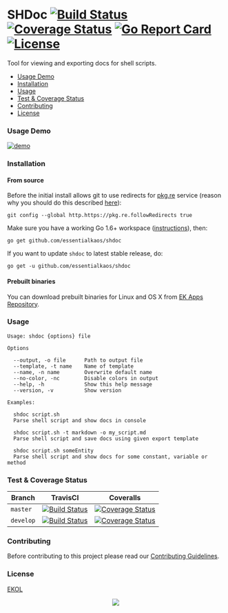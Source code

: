 # SHDoc [![Build Status](https://travis-ci.org/essentialkaos/shdoc.svg?branch=master)](https://travis-ci.org/essentialkaos/shdoc) [![Coverage Status](https://coveralls.io/repos/github/essentialkaos/shdoc/badge.svg?branch=master)](https://coveralls.io/github/essentialkaos/shdoc?branch=master) [![Go Report Card](https://goreportcard.com/badge/github.com/essentialkaos/shdoc)](https://goreportcard.com/report/github.com/essentialkaos/shdoc) [![License](https://gh.kaos.io/ekol.svg)](https://essentialkaos.com/ekol)

Tool for viewing and exporting docs for shell scripts.

* [Usage Demo](#usage-demo)
* [Installation](#installation)
* [Usage](#usage)
* [Test & Coverage Status](#test--coverage-status)
* [Contributing](#contributing)
* [License](#license)

### Usage Demo

[![demo](https://essentialkaos.com/github/shdoc-020.gif)](#usage-demo)

### Installation

#### From source

Before the initial install allows git to use redirects for [pkg.re](https://github.com/essentialkaos/pkgre) service (reason why you should do this described [here](https://github.com/essentialkaos/pkgre#git-support)):

```
git config --global http.https://pkg.re.followRedirects true
```

Make sure you have a working Go 1.6+ workspace ([instructions](https://golang.org/doc/install)), then:

```
go get github.com/essentialkaos/shdoc
```

If you want to update `shdoc` to latest stable release, do:

```
go get -u github.com/essentialkaos/shdoc
```

#### Prebuilt binaries

You can download prebuilt binaries for Linux and OS X from [EK Apps Repository](https://apps.kaos.io/shdoc/latest).

### Usage

```
Usage: shdoc {options} file

Options

  --output, -o file      Path to output file
  --template, -t name    Name of template
  --name, -n name        Overwrite default name
  --no-color, -nc        Disable colors in output
  --help, -h             Show this help message
  --version, -v          Show version

Examples:

  shdoc script.sh
  Parse shell script and show docs in console

  shdoc script.sh -t markdown -o my_script.md
  Parse shell script and save docs using given export template

  shdoc script.sh someEntity
  Parse shell script and show docs for some constant, variable or method

```

### Test & Coverage Status

| Branch | TravisCI | Coveralls |
|--------|----------|---------|
| `master` | [![Build Status](https://travis-ci.org/essentialkaos/shdoc.svg?branch=master)](https://travis-ci.org/essentialkaos/shdoc) | [![Coverage Status](https://coveralls.io/repos/github/essentialkaos/shdoc/badge.svg?branch=master)](https://coveralls.io/github/essentialkaos/shdoc?branch=master) |
| `develop` | [![Build Status](https://travis-ci.org/essentialkaos/shdoc.svg?branch=develop)](https://travis-ci.org/essentialkaos/shdoc) | [![Coverage Status](https://coveralls.io/repos/github/essentialkaos/shdoc/badge.svg?branch=develop)](https://coveralls.io/github/essentialkaos/shdoc?branch=develop) |

### Contributing

Before contributing to this project please read our [Contributing Guidelines](https://github.com/essentialkaos/contributing-guidelines#contributing-guidelines).

### License

[EKOL](https://essentialkaos.com/ekol)

<p align="center"><a href="https://essentialkaos.com"><img src="https://gh.kaos.io/ekgh.svg"/></a></p>
